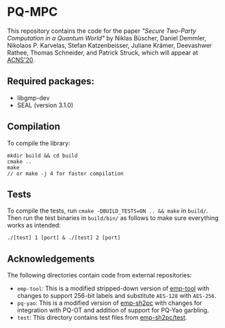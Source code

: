 # PQ-MPC

This repository contains the code for the paper
*"Secure Two-Party Computation in a Quantum World"*
by Niklas Büscher, Daniel Demmler, Nikolaos P. Karvelas, Stefan Katzenbeisser, Juliane Krämer, Deevashwer Rathee, Thomas Schneider, and Patrick Struck, which will appear at [ACNS'20](https://sites.google.com/di.uniroma1.it/ACNS2020).

## Required packages:
 - libgmp-dev 
 - SEAL (version 3.1.0)

## Compilation

To compile the library:
```
mkdir build && cd build
cmake ..
make
// or make -j 4 for faster compilation
```

## Tests

To compile the tests, run `cmake -DBUILD_TESTS=ON .. && make` in `build/`.
Then run the test binaries in `build/bin/` as follows to make sure everything works as intended:

```
./[test] 1 [port] & ./[test] 2 [port]
```

## Acknowledgements

The following directories contain code from external repositories:

* `emp-tool`: This is a modified stripped-down version of [emp-tool](https://github.com/emp-toolkit/emp-tool/tree/master/emp-tool) with changes to support 256-bit labels and substitute `AES-128` with `AES-256`.
* `pq-yao`: This is a modified version of [emp-sh2pc](https://github.com/emp-toolkit/emp-sh2pc/tree/master/emp-sh2pc) with changes for integration with PQ-OT and addition of support for PQ-Yao garbling.
* `test`: This directory contains test files from [emp-sh2pc/test](https://github.com/emp-toolkit/emp-sh2pc/tree/master/test).

